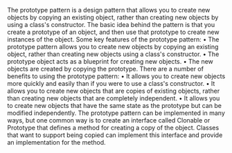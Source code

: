 The prototype pattern is a design pattern that allows you to create new objects by copying an existing object, rather than creating new objects by using a class's constructor. The basic idea behind the pattern is that you create a prototype of an object, and then use that prototype to create new instances of the object.
Some key features of the prototype pattern:
• The prototype pattern allows you to create new objects by copying an existing object, rather than creating new objects using a class's constructor.
• The prototype object acts as a blueprint for creating new objects.
• The new objects are created by copying the prototype.
There are a number of benefits to using the prototype pattern:
• It allows you to create new objects more quickly and easily than if you were to use a class's constructor.
• It allows you to create new objects that are copies of existing objects, rather than creating new objects that are completely independent.
• It allows you to create new objects that have the same state as the prototype but can be modified independently.
The prototype pattern can be implemented in many ways, but one common way is to create an interface called Clonable or Prototype that defines a method for creating a copy of the object. Classes that want to support being copied can implement this interface and provide an implementation for the method.